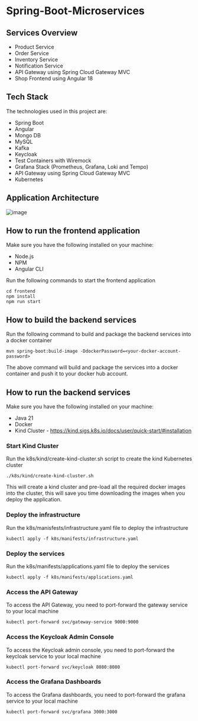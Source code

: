 # Spring-Boot-Microservices

## Services Overview

- Product Service
- Order Service
- Inventory Service
- Notification Service
- API Gateway using Spring Cloud Gateway MVC
- Shop Frontend using Angular 18

## Tech Stack

The technologies used in this project are:

- Spring Boot
- Angular
- Mongo DB
- MySQL
- Kafka
- Keycloak
- Test Containers with Wiremock
- Grafana Stack (Prometheus, Grafana, Loki and Tempo)
- API Gateway using Spring Cloud Gateway MVC
- Kubernetes


## Application Architecture
![image](https://github.com/user-attachments/assets/d4ef38bd-8ae5-4cc7-9ac5-7a8e5ec3c969)

## How to run the frontend application

Make sure you have the following installed on your machine:

- Node.js
- NPM
- Angular CLI

Run the following commands to start the frontend application

```shell
cd frontend
npm install
npm run start
```
## How to build the backend services

Run the following command to build and package the backend services into a docker container

```shell
mvn spring-boot:build-image -DdockerPassword=<your-docker-account-password>
```

The above command will build and package the services into a docker container and push it to your docker hub account.

## How to run the backend services

Make sure you have the following installed on your machine:

- Java 21
- Docker
- Kind Cluster - https://kind.sigs.k8s.io/docs/user/quick-start/#installation

### Start Kind Cluster
    
Run the k8s/kind/create-kind-cluster.sh script to create the kind Kubernetes cluster

```shell
./k8s/kind/create-kind-cluster.sh
```
This will create a kind cluster and pre-load all the required docker images into the cluster, this will save you time downloading the images when you deploy the application.

### Deploy the infrastructure

Run the k8s/manisfests/infrastructure.yaml file to deploy the infrastructure

```shell
kubectl apply -f k8s/manifests/infrastructure.yaml
```

### Deploy the services

Run the k8s/manifests/applications.yaml file to deploy the services

```shell
kubectl apply -f k8s/manifests/applications.yaml
```

### Access the API Gateway

To access the API Gateway, you need to port-forward the gateway service to your local machine

```shell
kubectl port-forward svc/gateway-service 9000:9000
```

### Access the Keycloak Admin Console
To access the Keycloak admin console, you need to port-forward the keycloak service to your local machine

```shell
kubectl port-forward svc/keycloak 8080:8080
```

### Access the Grafana Dashboards
To access the Grafana dashboards, you need to port-forward the grafana service to your local machine

```shell
kubectl port-forward svc/grafana 3000:3000
